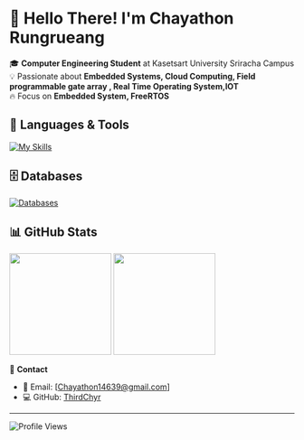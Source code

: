# 👋 Hello There! I'm **Chayathon Rungrueang**  

🎓 **Computer Engineering Student** at Kasetsart University Sriracha Campus  
💡 Passionate about **Embedded Systems, Cloud Computing, Field programmable gate array , Real Time Operating System,IOT**  
🔥 Focus on **Embedded System, FreeRTOS**
  

## 🚀 **Languages & Tools**
[![My Skills](https://skillicons.dev/icons?i=c,cpp,ts,javascript,arduino,docker,postman,py,anaconda,ubuntu,linux,raspberrypi,azure&perline=7)](https://skill-icons-builder.vercel.app/)


## 🗄 **Databases**
[![Databases](https://skillicons.dev/icons?i=mongodb,mysql)](https://skillicons.dev)

## 📊 **GitHub Stats**
<p align="left">
  <img height="180em" src="https://github-readme-stats.vercel.app/api?username=ThirdChyr&show_icons=true&theme=tokyonight&hide_border=true" />
  <img height="180em" src="https://github-readme-stats.vercel.app/api/top-langs/?username=ThirdChyr&layout=compact&theme=tokyonight&hide_border=true" />
</p>

🔗 **Contact**  
- 📧 Email: [Chayathon14639@gmail.com]  
- 💻 GitHub: [ThirdChyr](https://github.com/ThirdChyr)  

---

![Profile Views](https://komarev.com/ghpvc/?username=ThirdChyr&color=blue)
